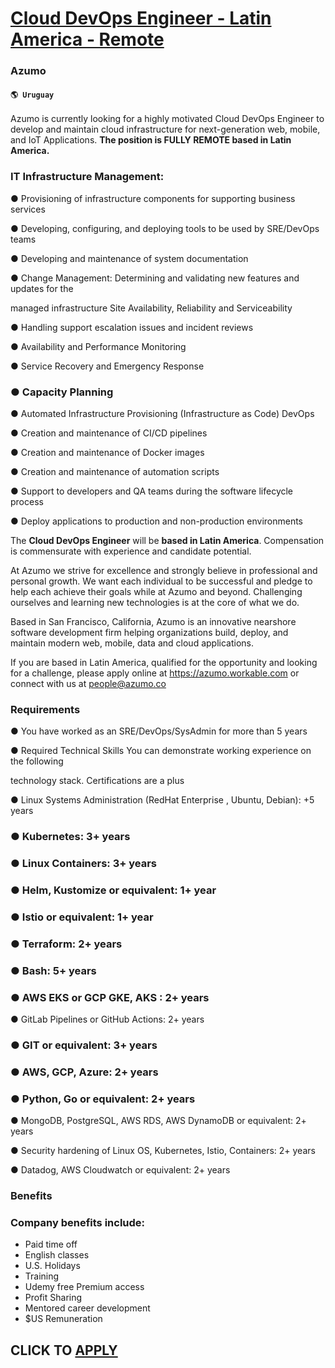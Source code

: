 # [Cloud DevOps Engineer - Latin America - Remote](https://www.remotewlb.com/apply/cloud-devops-engineer-latin-america-remote)  
### Azumo  
#### `🌎 Uruguay`  

Azumo is currently looking for a highly motivated Cloud DevOps Engineer to develop and maintain cloud infrastructure for next-generation web, mobile, and IoT Applications. **The position is FULLY REMOTE based in Latin America.**

### IT Infrastructure Management:

● Provisioning of infrastructure components for supporting business services

● Developing, configuring, and deploying tools to be used by SRE/DevOps teams

● Developing and maintenance of system documentation

● Change Management: Determining and validating new features and updates for the

managed infrastructure Site Availability, Reliability and Serviceability

● Handling support escalation issues and incident reviews

● Availability and Performance Monitoring

● Service Recovery and Emergency Response

### ● Capacity Planning

● Automated Infrastructure Provisioning (Infrastructure as Code) DevOps

● Creation and maintenance of CI/CD pipelines

● Creation and maintenance of Docker images

● Creation and maintenance of automation scripts

● Support to developers and QA teams during the software lifecycle process

● Deploy applications to production and non-production environments

The **Cloud DevOps Engineer** will be **based in Latin America**. Compensation is commensurate with experience and candidate potential.

At Azumo we strive for excellence and strongly believe in professional and personal growth. We want each individual to be successful and pledge to help each achieve their goals while at Azumo and beyond. Challenging ourselves and learning new technologies is at the core of what we do.

Based in San Francisco, California, Azumo is an innovative nearshore software development firm helping organizations build, deploy, and maintain modern web, mobile, data and cloud applications.

If you are based in Latin America, qualified for the opportunity and looking for a challenge, please apply online at https://azumo.workable.com or connect with us at people@azumo.co

### Requirements

● You have worked as an SRE/DevOps/SysAdmin for more than 5 years

● Required Technical Skills You can demonstrate working experience on the following

technology stack. Certifications are a plus

● Linux Systems Administration (RedHat Enterprise , Ubuntu, Debian): +5 years

### ● Kubernetes: 3+ years

### ● Linux Containers: 3+ years

### ● Helm, Kustomize or equivalent: 1+ year

### ● Istio or equivalent: 1+ year

### ● Terraform: 2+ years

### ● Bash: 5+ years

### ● AWS EKS or GCP GKE, AKS : 2+ years

● GitLab Pipelines or GitHub Actions: 2+ years

### ● GIT or equivalent: 3+ years

### ● AWS, GCP, Azure: 2+ years

### ● Python, Go or equivalent: 2+ years

● MongoDB, PostgreSQL, AWS RDS, AWS DynamoDB or equivalent: 2+ years

● Security hardening of Linux OS, Kubernetes, Istio, Containers: 2+ years

● Datadog, AWS Cloudwatch or equivalent: 2+ years

### Benefits

### Company benefits include:

  * Paid time off
  * English classes
  * U.S. Holidays
  * Training
  * Udemy free Premium access
  * Profit Sharing
  * Mentored career development
  * $US Remuneration

  
## CLICK TO [APPLY](https://www.remotewlb.com/apply/cloud-devops-engineer-latin-america-remote)

